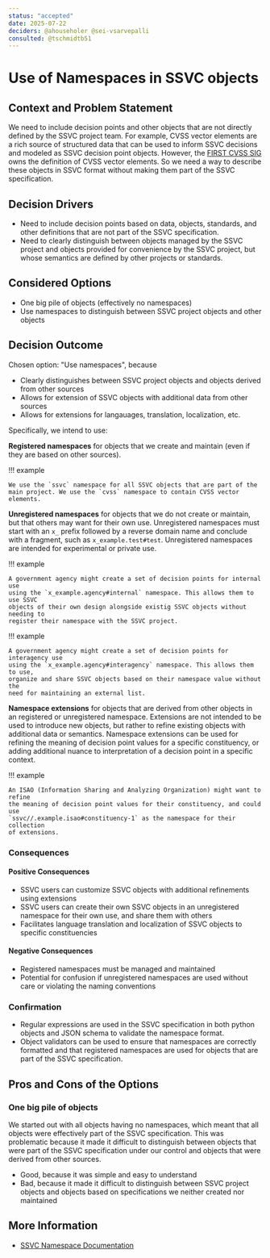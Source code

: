 ```yaml
---
status: "accepted"
date: 2025-07-22
deciders: @ahouseholer @sei-vsarvepalli
consulted: @tschmidtb51
---
```

# Use of Namespaces in SSVC objects

## Context and Problem Statement

We need to include decision points and other objects that are not directly
defined by the SSVC project team. For example, CVSS vector elements are a
rich source of structured data that can be used to inform SSVC decisions and
modeled as SSVC decision point objects. However, the
[FIRST CVSS SIG](https://www.first.org/cvss) owns the definition of CVSS vector
elements. So we need a way to describe these objects in SSVC format
without making them part of the SSVC specification.

## Decision Drivers

- Need to include decision points based on data, objects, standards, and other
  definitions that are not part of the SSVC specification.
- Need to clearly distinguish between objects managed by the SSVC project and
  objects provided for convenience by the SSVC project, but whose semantics are
  defined by other projects or standards.

## Considered Options

- One big pile of objects (effectively no namespaces)
- Use namespaces to distinguish between SSVC project objects and other objects

## Decision Outcome

Chosen option: "Use namespaces", because

- Clearly distinguishes between SSVC project objects and objects derived from other sources
- Allows for extension of SSVC objects with additional data from other sources
- Allows for extensions for langauages, translation, localization, etc.

Specifically, we intend to use:

**Registered namespaces** for objects that we create and maintain (even if they are
based on other sources).

!!! example

    We use the `ssvc` namespace for all SSVC objects that are part of the
    main project. We use the `cvss` namespace to contain CVSS vector elements.

**Unregistered namespaces** for objects that we do not create or maintain, but
that others may want for their own use. Unregistered namespaces must start with
an `x_` prefix followed by a reverse domain name and conclude with a fragment,
such as `x_example.test#test`.
Unregistered namespaces are intended for experimental or private use.

!!! example

    A government agency might create a set of decision points for internal use 
    using the `x_example.agency#internal` namespace. This allows them to use SSVC
    objects of their own design alongside existig SSVC objects without needing to
    register their namespace with the SSVC project.

!!! example

    A government agency might create a set of decision points for interagency use 
    using the `x_example.agency#interagency` namespace. This allows them to use,
    organize and share SSVC objects based on their namespace value without the
    need for maintaining an external list. 

**Namespace extensions** for objects that are derived from other objects in an
registered or unregistered namespace. Extensions are not intended to be used to
introduce new objects, but rather to refine existing objects with additional data
or semantics.
Namespace extensions can be used for refining the meaning of decision point
values for a specific constituency, or adding additional nuance to
interpretation of a decision point in a specific context.

!!! example

    An ISAO (Information Sharing and Analyzing Organization) might want to refine
    the meaning of decision point values for their constituency, and could use
    `ssvc//.example.isao#constituency-1` as the namespace for their collection
    of extensions.

### Consequences

#### Positive Consequences

- SSVC users can customize SSVC objects with additional refinements using extensions
- SSVC users can create their own SSVC objects in an unregistered namespace for
  their own use, and share them with others
- Facilitates language translation and localization of SSVC objects to specific
  constituencies

#### Negative Consequences

- Registered namespaces must be managed and maintained
- Potential for confusion if unregistered namespaces are used without care or
  violating the naming conventions

<!-- This is an optional element. Feel free to remove. -->
### Confirmation

- Regular expressions are used in the SSVC specification in both python objects
  and JSON schema to validate the namespace format.
- Object validators can be used to ensure that namespaces are correctly formatted
  and that registered namespaces are used for objects that are part of the SSVC
  specification.

<!-- This is an optional element. Feel free to remove. -->
## Pros and Cons of the Options

### One big pile of objects

We started out with all objects having no namespaces, which meant that
all objects were effectively part of the SSVC specification. This was problematic
because it made it difficult to distinguish between objects that were part of the
SSVC specification under our control and objects that were derived from other sources.

- Good, because it was simple and easy to understand
- Bad, because it made it difficult to distinguish between SSVC project objects and
  objects based on specifications we neither created nor maintained

<!-- This is an optional element. Feel free to remove. -->
## More Information

- [SSVC Namespace Documentation](../reference/code/namespaces.md)
